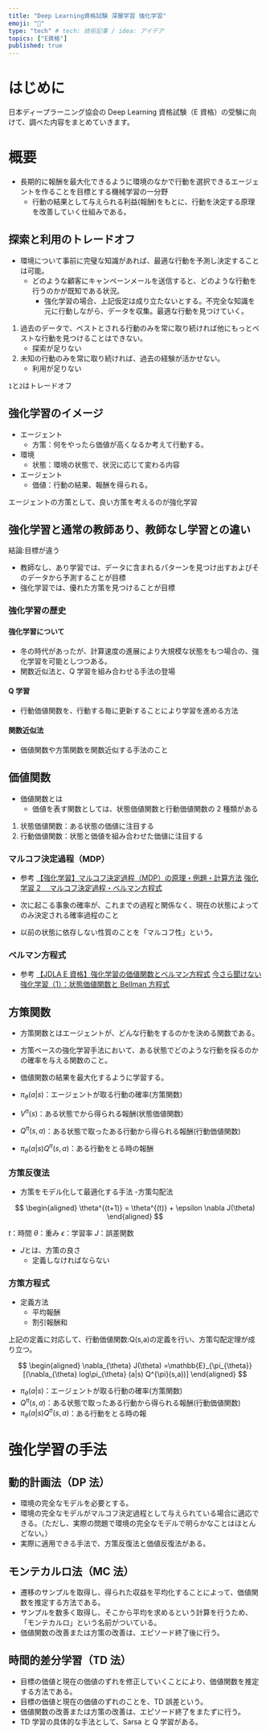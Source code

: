 ```yaml
---
title: "Deep Learning資格試験 深層学習 強化学習"
emoji: "👻"
type: "tech" # tech: 技術記事 / idea: アイデア
topics: ["E資格"]
published: true
---
```


# はじめに

日本ディープラーニング協会の Deep Learning 資格試験（E 資格）の受験に向けて、調べた内容をまとめていきます。

# 概要

- 長期的に報酬を最大化できるように環境のなかで行動を選択できるエージェントを作ることを目標とする機械学習の一分野
  - 行動の結果として与えられる利益(報酬)をもとに、行動を決定する原理を改善していく仕組みである。

## 探索と利用のトレードオフ

- 環境について事前に完璧な知識があれば、最適な行動を予測し決定することは可能。
  - どのような顧客にキャンペーンメールを送信すると、どのような行動を行うのかが既知である状況。
    - 強化学習の場合、上記仮定は成り立たないとする。不完全な知識を元に行動しながら、データを収集。最適な行動を見つけていく。

1. 過去のデータで、ベストとされる行動のみを常に取り続ければ他にもっとベストな行動を見つけることはできない。
   - 探索が足りない
1. 未知の行動のみを常に取り続ければ、過去の経験が活かせない。
   - 利用が足りない

`1`と`2`はトレードオフ

## 強化学習のイメージ

- エージェント
  - 方策：何をやったら価値が高くなるか考えて行動する。
- 環境
  - 状態：環境の状態で、状況に応じて変わる内容
- エージェント
  - 価値：行動の結果、報酬を得られる。

エージェントの方策として、良い方策を考えるのが強化学習

## 強化学習と通常の教師あり、教師なし学習との違い

結論:目標が違う

- 教師なし、あり学習では、データに含まれるパターンを見つけ出すおよびそのデータから予測することが目標
- 強化学習では、優れた方策を見つけることが目標

### 強化学習の歴史

#### 強化学習について

- 冬の時代があったが、計算速度の進展により大規模な状態をもつ場合の、強化学習を可能としつつある。
- 関数近似法と、Q 学習を組み合わせる手法の登場

#### Q 学習

- 行動価値関数を、行動する毎に更新することにより学習を進める方法

#### 関数近似法

- 価値関数や方策関数を関数近似する手法のこと

## 価値関数

- 価値関数とは
  - 価値を表す関数としては、状態価値関数と行動価値関数の 2 種類がある

1. 状態価値関数：ある状態の価値に注目する
1. 行動価値関数：状態と価値を組み合わせた価値に注目する

### マルコフ決定過程（MDP）

- 参考
  [【強化学習】マルコフ決定過程（MDP）の原理・例題・計算方法](https://algorithm.joho.info/machine-learning/markov-decision-process/)
  [強化学習 2 　マルコフ決定過程・ベルマン方程式](https://qiita.com/ngayope330/items/3466b1260c93cac202fb)

- 次に起こる事象の確率が、これまでの過程と関係なく、現在の状態によってのみ決定される確率過程のこと
- 以前の状態に依存しない性質のことを「マルコフ性」という。

### ベルマン方程式

- 参考
  [【JDLA E 資格】強化学習の価値関数とベルマン方程式](https://qiita.com/fridericusgauss/items/a2b868490eb809b19872)
  [今さら聞けない強化学習（1）：状態価値関数と Bellman 方程式](https://qiita.com/triwave33/items/5e13e03d4d76b71bc802)

## 方策関数

- 方策関数とはエージェントが、どんな行動をするのかを決める関数である。
- 方策ベースの強化学習手法において、ある状態でどのような行動を採るのかの確率を与える関数のこと。
- 価値関数の結果を最大化するように学習する。

- $\pi_{\theta}(a|s)$：エージェントが取る行動の確率(方策関数)
- $V^{\pi}(s)$：ある状態でから得られる報酬(状態価値関数)
- $Q^{\pi}(s,a)$：ある状態で取ったある行動から得られる報酬(行動価値関数)
- $\pi_{\theta}(a|s)Q^{\pi}(s,a)$：ある行動をとる時の報酬

### 方策反復法

- 方策をモデル化して最適化する手法 -方策勾配法

$$
\begin{aligned}
\theta^{(t+1)} = \theta^{(t)} + \epsilon \nabla J(\theta)
\end{aligned}
$$

$t$：時間
$\theta$：重み
$\epsilon$：学習率
$J$：誤差関数

- $J$とは、方策の良さ
  - 定義しなければならない

### 方策方程式

- 定義方法
  - 平均報酬
  - 割引報酬和

上記の定義に対応して、行動価値関数:Q(s,a)の定義を行い、方策勾配定理が成り立つ。

$$
\begin{aligned}
  \nabla_{\theta} J(\theta) =\mathbb{E}_{\pi_{\theta}}[(\nabla_{\theta} log\pi_{\theta} (a|s) Q^{\pi}(s,a))]
\end{aligned}
$$

- $\pi_{\theta}(a|s)$：エージェントが取る行動の確率(方策関数)
- $Q^{\pi}(s,a)$：ある状態で取ったある行動から得られる報酬(行動価値関数)
- $\pi_{\theta}(a|s)Q^{\pi}(s,a)$：ある行動をとる時の報

# 強化学習の手法

## 動的計画法（DP 法）

- 環境の完全なモデルを必要とする。
- 環境の完全なモデルがマルコフ決定過程として与えられている場合に適応できる。（ただし、実際の問題で環境の完全なモデルで明らかなことはほとんどない。）
- 実際に適用できる手法で、方策反復法と価値反復法がある。

## モンテカルロ法（MC 法）

- 遷移のサンプルを取得し、得られた収益を平均化することによって、価値関数を推定する方法である。
- サンプルを数多く取得し、そこから平均を求めるという計算を行うため、「モンテカルロ」という名前がついている。
- 価値関数の改善または方策の改善は、エピソード終了後に行う。

## 時間的差分学習（TD 法）

- 目標の価値と現在の価値のずれを修正していくことにより、価値関数を推定する方法である。
- 目標の価値と現在の価値のずれのことを、TD 誤差という。
- 価値関数の改善または方策の改善は、エピソード終了をまたずに行う。
- TD 学習の具体的な手法として、Sarsa と Q 学習がある。

